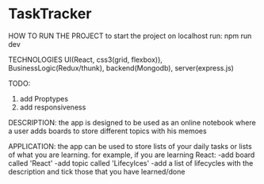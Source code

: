 # TaskTracker
HOW TO RUN THE PROJECT
to start the project on localhost run: npm run dev


TECHNOLOGIES
UI(React, css3(grid, flexbox)), BusinessLogic(Redux/thunk), backend(Mongodb), server(express.js)

TODO: 
1. add Proptypes
2. add responsiveness 

DESCRIPTION: 
the app is designed to be used as an online notebook where a user adds boards to store different topics with his memoes

APPLICATION: 
the app can be used to store lists of your daily tasks or lists of what you are learning.
for example, if you are learning React: 
-add board called 'React'
  -add topic called 'Lifecylces'
    -add a list of lifecycles with the description and tick those that you have learned/done
